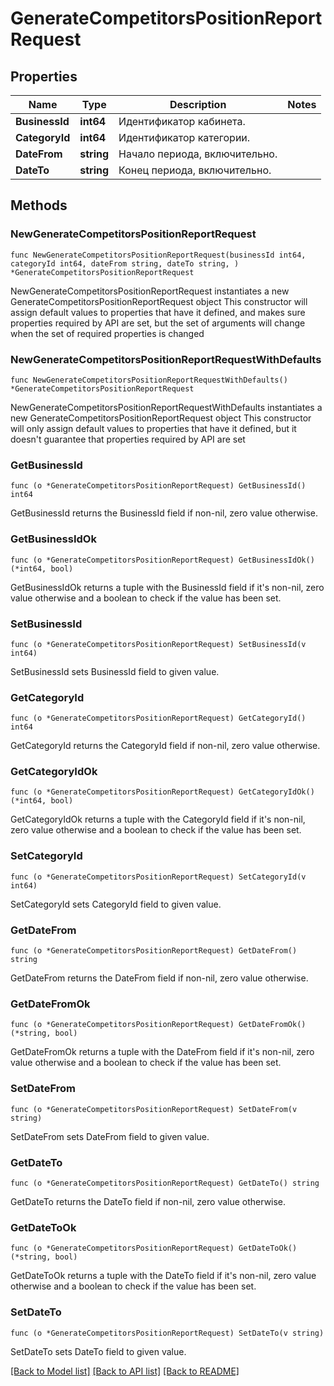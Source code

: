 # GenerateCompetitorsPositionReportRequest

## Properties

Name | Type | Description | Notes
------------ | ------------- | ------------- | -------------
**BusinessId** | **int64** | Идентификатор кабинета. | 
**CategoryId** | **int64** | Идентификатор категории. | 
**DateFrom** | **string** | Начало периода, включительно. | 
**DateTo** | **string** | Конец периода, включительно. | 

## Methods

### NewGenerateCompetitorsPositionReportRequest

`func NewGenerateCompetitorsPositionReportRequest(businessId int64, categoryId int64, dateFrom string, dateTo string, ) *GenerateCompetitorsPositionReportRequest`

NewGenerateCompetitorsPositionReportRequest instantiates a new GenerateCompetitorsPositionReportRequest object
This constructor will assign default values to properties that have it defined,
and makes sure properties required by API are set, but the set of arguments
will change when the set of required properties is changed

### NewGenerateCompetitorsPositionReportRequestWithDefaults

`func NewGenerateCompetitorsPositionReportRequestWithDefaults() *GenerateCompetitorsPositionReportRequest`

NewGenerateCompetitorsPositionReportRequestWithDefaults instantiates a new GenerateCompetitorsPositionReportRequest object
This constructor will only assign default values to properties that have it defined,
but it doesn't guarantee that properties required by API are set

### GetBusinessId

`func (o *GenerateCompetitorsPositionReportRequest) GetBusinessId() int64`

GetBusinessId returns the BusinessId field if non-nil, zero value otherwise.

### GetBusinessIdOk

`func (o *GenerateCompetitorsPositionReportRequest) GetBusinessIdOk() (*int64, bool)`

GetBusinessIdOk returns a tuple with the BusinessId field if it's non-nil, zero value otherwise
and a boolean to check if the value has been set.

### SetBusinessId

`func (o *GenerateCompetitorsPositionReportRequest) SetBusinessId(v int64)`

SetBusinessId sets BusinessId field to given value.


### GetCategoryId

`func (o *GenerateCompetitorsPositionReportRequest) GetCategoryId() int64`

GetCategoryId returns the CategoryId field if non-nil, zero value otherwise.

### GetCategoryIdOk

`func (o *GenerateCompetitorsPositionReportRequest) GetCategoryIdOk() (*int64, bool)`

GetCategoryIdOk returns a tuple with the CategoryId field if it's non-nil, zero value otherwise
and a boolean to check if the value has been set.

### SetCategoryId

`func (o *GenerateCompetitorsPositionReportRequest) SetCategoryId(v int64)`

SetCategoryId sets CategoryId field to given value.


### GetDateFrom

`func (o *GenerateCompetitorsPositionReportRequest) GetDateFrom() string`

GetDateFrom returns the DateFrom field if non-nil, zero value otherwise.

### GetDateFromOk

`func (o *GenerateCompetitorsPositionReportRequest) GetDateFromOk() (*string, bool)`

GetDateFromOk returns a tuple with the DateFrom field if it's non-nil, zero value otherwise
and a boolean to check if the value has been set.

### SetDateFrom

`func (o *GenerateCompetitorsPositionReportRequest) SetDateFrom(v string)`

SetDateFrom sets DateFrom field to given value.


### GetDateTo

`func (o *GenerateCompetitorsPositionReportRequest) GetDateTo() string`

GetDateTo returns the DateTo field if non-nil, zero value otherwise.

### GetDateToOk

`func (o *GenerateCompetitorsPositionReportRequest) GetDateToOk() (*string, bool)`

GetDateToOk returns a tuple with the DateTo field if it's non-nil, zero value otherwise
and a boolean to check if the value has been set.

### SetDateTo

`func (o *GenerateCompetitorsPositionReportRequest) SetDateTo(v string)`

SetDateTo sets DateTo field to given value.



[[Back to Model list]](../README.md#documentation-for-models) [[Back to API list]](../README.md#documentation-for-api-endpoints) [[Back to README]](../README.md)


